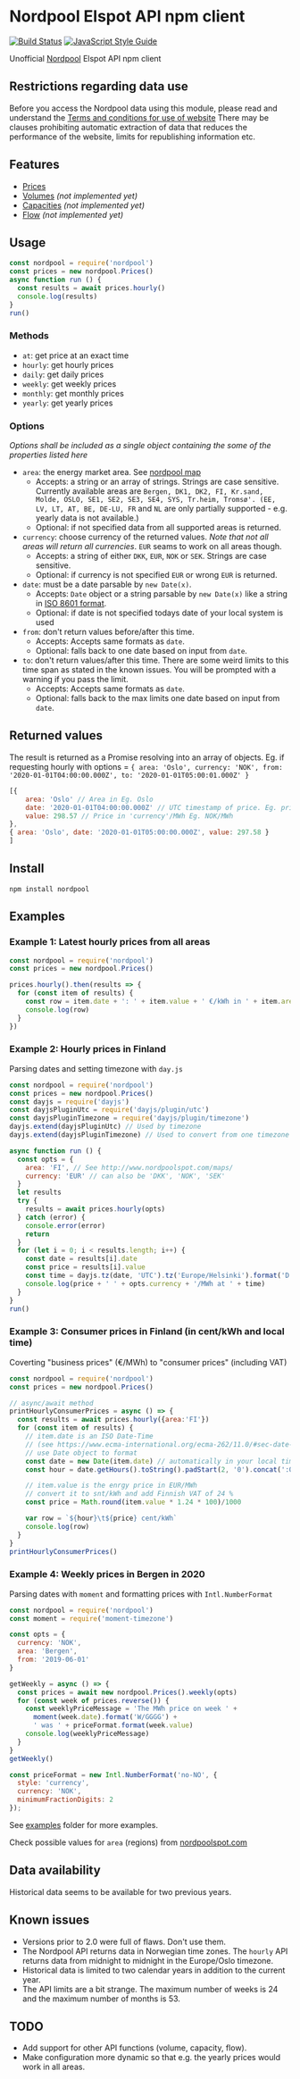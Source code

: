 # Nordpool Elspot API npm client

[![Build Status](https://travis-ci.org/samuelmr/nordpool-node.svg?branch=master)](https://travis-ci.org/samuelmr/nordpool-node)
[![JavaScript Style Guide](https://img.shields.io/badge/code_style-standard-brightgreen.svg)](https://standardjs.com)

Unofficial [Nordpool](http://www.nordpoolspot.com/) Elspot API npm client

## Restrictions regarding data use

Before you access the Nordpool data using this module, please read and understand the
[Terms and conditions for use of website](https://www.nordpoolgroup.com/About-us/Terms-and-conditions-for-use/)
There may be clauses prohibiting automatic extraction of data that reduces the performance of the website,
limits for republishing information etc.

## Features

- [Prices][AreaPrices]
- [Volumes](http://www.nordpoolspot.com/Market-data1/Elspot/Volumes/) *(not implemented yet)*
- [Capacities](http://www.nordpoolspot.com/Market-data1/Elspot/Capacities1/) *(not implemented yet)*
- [Flow](http://www.nordpoolspot.com/Market-data1/Elspot/Flow1/) *(not implemented yet)*

[AreaPrices]: https://www.nordpoolgroup.com/Market-data1/

## Usage
```js
const nordpool = require('nordpool')
const prices = new nordpool.Prices()
async function run () {
  const results = await prices.hourly()
  console.log(results)
}
run()
```

### Methods
- `at`: get price at an exact time
- `hourly`: get hourly prices
- `daily`: get daily prices
- `weekly`: get weekly prices
- `monthly`: get monthly prices
- `yearly`: get yearly prices

### Options
*Options shall be included as a single object containing the some of the properties listed here*
- `area`: the energy market area. See [nordpool map](https://www.nordpoolgroup.com/Market-data1/#/nordic/map)
  - Accepts: a string or an array of strings. Strings are case sensitive. Currently available areas are `Bergen, DK1, DK2, FI, Kr.sand, Molde, OSLO, SE1, SE2, SE3, SE4, SYS, Tr.heim, Tromsø'. (EE, LV, LT, AT, BE, DE-LU, FR` and `NL` are only partially supported - e.g. yearly data is not available.)
  - Optional: if not specified data from all supported areas is returned.
- `currency`: choose currency of the returned  values. *Note that not all areas will return all currencies*. `EUR` seams to work on all areas though.
  - Accepts: a string of either `DKK`, `EUR`, `NOK` or `SEK`.  Strings are case sensitive.
  - Optional: if currency is not specified `EUR` or wrong `EUR` is returned.
- `date`: must be a date parsable by `new Date(x)`.
  - Accepts: `Date` object or a string parsable by `new Date(x)` like a string in [ISO 8601 format](https://www.ecma-international.org/ecma-262/11.0/#sec-date-time-string-format).
  - Optional: if date is not specified todays date of your local system is used
- `from`: don't return values before/after this time. 
  - Accepts: Accepts same formats as `date`.
  - Optional: falls back to one date based on input from `date`.
- `to`: don't return values/after this time. There are some weird limits to this time span as stated in the known issues. You will be prompted with a warning if you pass the limit.
  - Accepts: Accepts same formats as `date`.
  - Optional: falls back to the max limits  one date based on input from `date`.

## Returned values

The result is returned as a Promise resolving into an array of objects. Eg. if requesting hourly with options = `{ area: 'Oslo', currency: 'NOK', from: '2020-01-01T04:00:00.000Z', to: '2020-01-01T05:00:01.000Z' }`
```js
[{
    area: 'Oslo' // Area in Eg. Oslo
    date: '2020-01-01T04:00:00.000Z' // UTC timestamp of price. Eg. price from 04:00 to 05:00 UTC time
    value: 298.57 // Price in 'currency'/MWh Eg. NOK/MWh
},
{ area: 'Oslo', date: '2020-01-01T05:00:00.000Z', value: 297.58 }
]
```

## Install

```
npm install nordpool
```

## Examples

### Example 1: Latest hourly prices from all areas

```js
const nordpool = require('nordpool')
const prices = new nordpool.Prices()

prices.hourly().then(results => {
  for (const item of results) {
    const row = item.date + ': ' + item.value + ' €/kWh in ' + item.area
    console.log(row)
  }
})

```

### Example 2: Hourly prices in Finland

Parsing dates and setting timezone with `day.js`

```js
const nordpool = require('nordpool')
const prices = new nordpool.Prices()
const dayjs = require('dayjs')
const dayjsPluginUtc = require('dayjs/plugin/utc')
const dayjsPluginTimezone = require('dayjs/plugin/timezone')
dayjs.extend(dayjsPluginUtc) // Used by timezone
dayjs.extend(dayjsPluginTimezone) // Used to convert from one timezone to another

async function run () {
  const opts = {
    area: 'FI', // See http://www.nordpoolspot.com/maps/
    currency: 'EUR' // can also be 'DKK', 'NOK', 'SEK'
  }
  let results
  try {
    results = await prices.hourly(opts)
  } catch (error) {
    console.error(error)
    return
  }
  for (let i = 0; i < results.length; i++) {
    const date = results[i].date
    const price = results[i].value
    const time = dayjs.tz(date, 'UTC').tz('Europe/Helsinki').format('D.M. H:mm')
    console.log(price + ' ' + opts.currency + '/MWh at ' + time)
  }
}
run()
```

### Example 3: Consumer prices in Finland (in cent/kWh and local time)

Coverting "business prices" (€/MWh) to "consumer prices" (including VAT)
```js
const nordpool = require('nordpool')
const prices = new nordpool.Prices()

// async/await method
printHourlyConsumerPrices = async () => {
  const results = await prices.hourly({area:'FI'})
  for (const item of results) {
    // item.date is an ISO Date-Time
    // (see https://www.ecma-international.org/ecma-262/11.0/#sec-date-time-string-format)
    // use Date object to format
    const date = new Date(item.date) // automatically in your local timezone
    const hour = date.getHours().toString().padStart(2, '0').concat(':00')

    // item.value is the enrgy price in EUR/MWh
    // convert it to snt/kWh and add Finnish VAT of 24 %
    const price = Math.round(item.value * 1.24 * 100)/1000

    var row = `${hour}\t${price} cent/kWh`
    console.log(row)
  }
}
printHourlyConsumerPrices()
```

### Example 4: Weekly prices in Bergen in 2020

Parsing dates with `moment` and formatting prices with `Intl.NumberFormat`

```js
const nordpool = require('nordpool')
const moment = require('moment-timezone')

const opts = {
  currency: 'NOK',
  area: 'Bergen',
  from: '2019-06-01'
}

getWeekly = async () => {
  const prices = await new nordpool.Prices().weekly(opts)
  for (const week of prices.reverse()) {
    const weeklyPriceMessage = 'The MWh price on week ' + 
      moment(week.date).format('W/GGGG') +
      ' was ' + priceFormat.format(week.value)
    console.log(weeklyPriceMessage)
  }
}
getWeekly()

const priceFormat = new Intl.NumberFormat('no-NO', {
  style: 'currency',
  currency: 'NOK',
  minimumFractionDigits: 2
});
```

See [examples](examples) folder for more examples.

Check possible values for `area` (regions) from [nordpoolspot.com][AreaPrices]

## Data availability
Historical data seems to be available for two previous years.

## Known issues
- Versions prior to 2.0 were full of flaws. Don't use them.
- The Nordpool API returns data in Norwegian time zones. The `hourly` API returns data from midnight to midnight in the Europe/Oslo timezone.
- Historical data is limited to two calendar years in addition to the current year.
- The API limits are a bit strange. The maximum number of weeks is 24 and the maximum number of months is 53.

## TODO
- Add support for other API functions (volume, capacity, flow).
- Make configuration more dynamic so that e.g. the yearly prices would work in all areas.
